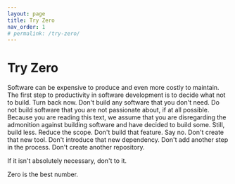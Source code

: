```yaml
---
layout: page
title: Try Zero
nav_order: 1
# permalink: /try-zero/
---
```


# Try Zero

Software can be expensive to produce and even more costly to maintain.
The first step
to productivity in software development is to decide what not to build.
Turn back now. Don't build any software that you don't need.
Do not build software that you are not passionate about, if at all possible.
Because you are reading this text, we assume that you are disregarding
the admonition against building software and have decided to build some.
Still, build less. Reduce the scope. Don't build that feature.
Say no. Don't create that new tool. Don't introduce that new dependency.
Don't add another step in the process.
Don't create another repository.

If it isn't absolutely necessary, don't to it.

Zero is the best number.
